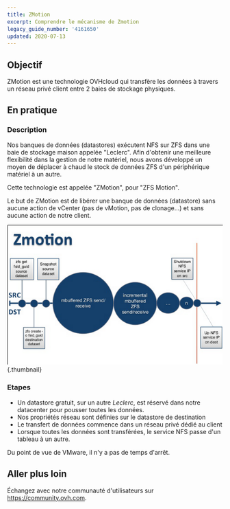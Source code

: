 ```yaml
---
title: ZMotion
excerpt: Comprendre le mécanisme de Zmotion
legacy_guide_number: '4161650'
updated: 2020-07-13
---
```


## Objectif

ZMotion est une technologie OVHcloud qui transfère les données à travers un réseau privé client entre 2 baies de stockage physiques.

## En pratique 

### Description

Nos banques de données (datastores) exécutent NFS sur ZFS dans une baie de stockage maison appelée "Leclerc". Afin d'obtenir une meilleure flexibilité dans la gestion de notre matériel, nous avons développé un moyen de déplacer à chaud le stock de données ZFS d'un périphérique matériel à un autre.

Cette technologie est appelée "ZMotion", pour "ZFS Motion".

Le but de ZMotion est de libérer une banque de données (datastore) sans aucune action de vCenter (pas de vMotion, pas de clonage...) et sans aucune action de notre client.

![VMotion](images/zmotionPrez.png){.thumbnail}

### Etapes

- Un datastore gratuit, sur un autre *Leclerc*, est réservé dans notre datacenter pour pousser toutes les données.
- Nos propriétés réseau sont définies sur le datastore de destination
- Le transfert de données commence dans un réseau privé dédié au client
- Lorsque toutes les données sont transférées, le service NFS passe d'un tableau à un autre.

Du point de vue de VMware, il n'y a pas de temps d'arrêt.

## Aller plus loin

Échangez avec notre communauté d'utilisateurs sur <https://community.ovh.com>.
